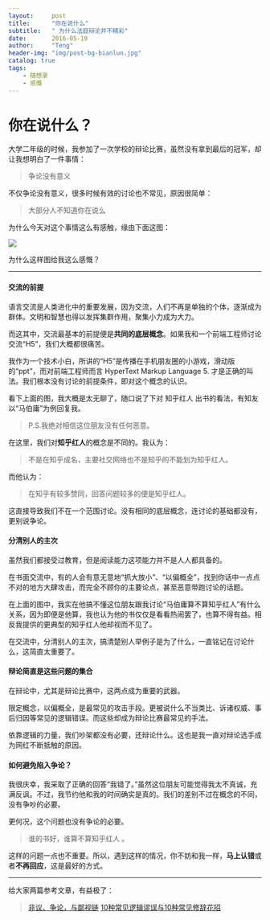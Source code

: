 ```yaml
---
layout:     post
title:      "你在说什么"
subtitle:   " 为什么法庭辩论并不精彩"
date:       2016-05-19
author:     "Teng"
header-img: "img/post-bg-bianlun.jpg"
catalog: true
tags:
    - 随想录
    - 感慨
---
```


# 你在说什么？

大学二年级的时候，我参加了一次学校的辩论比赛，虽然没有拿到最后的冠军，却让我想明白了一件事情：

> 争论没有意义

不仅争论没有意义，很多时候有效的讨论也不常见，原因很简单：

> 大部分人不知道你在说么

为什么今天对这个事情这么有感触，缘由下面这图：

![](http://7xtgob.com2.z0.glb.clouddn.com/%E5%BE%AE%E4%BF%A1%E6%88%AA%E5%9B%BE_20160519160124.png)

为什么这样图给我这么感慨？

---

#### 交流的前提

语言交流是人类进化中的重要发展，因为交流，人们不再是单独的个体，逐渐成为群体。文明和智慧也得以发挥集群作用，聚集小力成为大力。

而这其中，交流最基本的前提便是**共同的底层概念**。如果我和一个前端工程师讨论交流“H5”，我们大概都很痛苦。

我作为一个技术小白，所讲的“H5”是传播在手机朋友圈的小游戏，滑动版的“ppt”，而对前端工程师而言 HyperText Markup Language 5. 才是正确的叫法。我们根本没有讨论的前提条件，即对这个概念的认识。

看下上面的图，我大概是太无聊了，随口说了下对 知乎红人 出书的看法，有知友以“马伯庸”为例回复我。

> P.S.我绝对相信这位朋友没有任何恶意。

在这里，我们对**知乎红人**的概念是不同的。我认为：
> 不是在知乎成名，主要社交网络也不是知乎的不能划为知乎红人。

而他认为：
> 在知乎有较多赞同，回答问题较多的便是知乎红人。

这直接导致我们不在一个范围讨论。没有相同的底层概念，连讨论的基础都没有，更别说争论。

#### 分清别人的主次

虽然我们都接受过教育，但是阅读能力这项能力并不是人人都具备的。

在书面交流中，有的人会有意无意地“抓大放小”、“以偏概全”，找到你话中一点点不对的地方大肆攻击，而完全不顾你的主要论点，甚至恶意带跑讨论的话题。

在上面的图中，我实在他搞不懂这位朋友跟我讨论“马伯庸算不算知乎红人”有什么关系，因为即便是他算，我也认为他的书仅仅是看看热闹罢了，也算不得有益。相反我提供的更典型的知乎红人他却视而不见了。

在交流中，分清别人的主次，搞清楚别人举例子是为了什么，一直铭记在讨论什么，这简直太重要了。

#### 辩论简直是这些问题的集合

在辩论中，尤其是辩论比赛中，这两点成为重要的武器。

限定概念，以偏概全，是最常见的攻击手段。更被说什么不当类比、诉诸权威、事后归因等常见的逻辑错误。而这些却成为辩论比赛最常见的手法。

依靠逻辑的力量，我们吵架都没有必要，还辩论什么。这也是我一直对辩论选手成为网红不断抵触的原因。

#### 如何避免陷入争论？

我很庆幸，我采取了正确的回答“我错了。”虽然这位朋友可能觉得我太不真诚，充满反讽。不过，我节约他和我的时间确实是真的。我们的差别不过在概念的不同，没有争吵的必要。

更何况，这个问题也没有争论的必要。

> 谁的书好，谁算不算知乎红人 。

这样的问题一点也不重要。所以，遇到这样的情况，你不妨和我一样，**马上认错**或者**不再回应**，这是最好的方式。

-----
给大家两篇参考文章，有益极了：
> [非议、争论，与鄙视链](http://zhibimo.com/read/xiaolai/reborn-every-7-years/A11.html)
> [10种常见逻辑谬误与10种常见修辞花招](http://mao.ivyb.org/?p=212)
